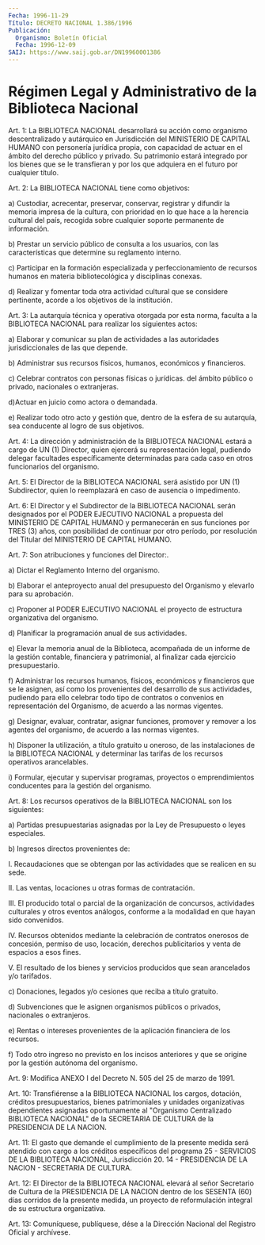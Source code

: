```yaml
---
Fecha: 1996-11-29
Título: DECRETO NACIONAL 1.386/1996
Publicación:
  Organismo: Boletín Oficial
  Fecha: 1996-12-09
SAIJ: https://www.saij.gob.ar/DN19960001386
---
```

# Régimen Legal y Administrativo de la Biblioteca Nacional

<a id="1"></a>
Art. 1: La BIBLIOTECA NACIONAL desarrollará su acción como organismo descentralizado y autárquico en Jurisdicción del MINISTERIO DE CAPITAL HUMANO con personería jurídica propia, con capacidad de actuar en el ámbito del derecho público y privado. Su patrimonio estará integrado por los bienes que se le transfieran y por los que adquiera en el futuro por cualquier título.

<a id="2"></a>
Art. 2: La BIBLIOTECA NACIONAL tiene como objetivos:

a) Custodiar, acrecentar, preservar, conservar, registrar y difundir la memoria impresa de la cultura, con prioridad en lo que hace a la herencia cultural del país, recogida sobre cualquier soporte permanente de información.

b) Prestar un servicio público de consulta a los usuarios, con las características que determine su reglamento interno.

c) Participar en la formación especializada y perfeccionamiento de recursos humanos en materia bibliotecológica y disciplinas conexas.

d) Realizar y fomentar toda otra actividad cultural que se considere pertinente, acorde a los objetivos de la institución.

<a id="3"></a>
Art. 3: La autarquía técnica y operativa otorgada por esta norma, faculta a la BIBLIOTECA NACIONAL para realizar los siguientes actos:

a) Elaborar y comunicar su plan de actividades a las autoridades jurisdiccionales de las que depende.

b) Administrar sus recursos físicos, humanos, económicos y financieros.

c) Celebrar contratos con personas físicas o jurídicas. del ámbito público o privado, nacionales o extranjeras.

d)Actuar en juicio como actora o demandada.

e) Realizar todo otro acto y gestión que, dentro de la esfera de su autarquía, sea conducente al logro de sus objetivos.

<a id="4"></a>
Art. 4: La dirección y administración de la BIBLIOTECA NACIONAL estará a cargo de UN (1) Director, quien ejercerá su representación legal, pudiendo delegar facultades específicamente determinadas para cada caso en otros funcionarios del organismo.

<a id="5"></a>
Art. 5: El Director de la BIBLIOTECA NACIONAL será asistido por UN (1) Subdirector, quien lo reemplazará en caso de ausencia o impedimento.

<a id="6"></a>
Art. 6: El Director y el Subdirector de la BIBLIOTECA NACIONAL serán designados por el PODER EJECUTIVO NACIONAL a propuesta del MINISTERIO DE CAPITAL HUMANO y permanecerán en sus funciones por TRES (3) años, con posibilidad de continuar por otro período, por resolución del Titular del MINISTERIO DE CAPITAL HUMANO.

<a id="7"></a>
Art. 7: Son atribuciones y funciones del Director:.

a) Dictar el Reglamento Interno del organismo.

b) Elaborar el anteproyecto anual del presupuesto del Organismo y elevarlo para su aprobación.

c) Proponer al PODER EJECUTIVO NACIONAL el proyecto de estructura organizativa del organismo.

d) Planificar la programación anual de sus actividades.

e) Elevar la memoria anual de la Biblioteca, acompañada de un informe de la gestión contable, financiera y patrimonial, al finalizar cada ejercicio presupuestario.

f) Administrar los recursos humanos, físicos, económicos y financieros que se le asignen, así como los provenientes del desarrollo de sus actividades, pudiendo para ello celebrar todo tipo de contratos o convenios en representación del Organismo, de acuerdo a las normas vigentes.

g) Designar, evaluar, contratar, asignar funciones, promover y remover a los agentes del organismo, de acuerdo a las normas vigentes.

h) Disponer la utilización, a título gratuito u oneroso, de las instalaciones de la BIBLIOTECA NACIONAL y determinar las tarifas de los recursos operativos arancelables.

i) Formular, ejecutar y supervisar programas, proyectos o emprendimientos conducentes para la gestión del organismo.

<a id="8"></a>
Art. 8: Los recursos operativos de la BIBLIOTECA NACIONAL son los siguientes:

a) Partidas presupuestarias asignadas por la Ley de Presupuesto o leyes especiales.

b) Ingresos directos provenientes de:

I. Recaudaciones que se obtengan por las actividades que se realicen en su sede.

II. Las ventas, locaciones u otras formas de contratación.

III. El producido total o parcial de la organización de concursos, actividades culturales y otros eventos análogos, conforme a la modalidad en que hayan sido convenidos.

IV. Recursos obtenidos mediante la celebración de contratos onerosos de concesión, permiso de uso, locación, derechos publicitarios y venta de espacios a esos fines.

V. El resultado de los bienes y servicios producidos que sean arancelados y/o tarifados.

c) Donaciones, legados y/o cesiones que reciba a título gratuito.

d) Subvenciones que le asignen organismos públicos o privados, nacionales o extranjeros.

e) Rentas o intereses provenientes de la aplicación financiera de los recursos.

f) Todo otro ingreso no previsto en los incisos anteriores y que se origine por la gestión autónoma del organismo.

<a id="9"></a>
Art. 9: Modifica ANEXO I del Decreto N. 505 del 25 de marzo de 1991.

<a id="10"></a>
Art. 10: Transfiérense a la BIBLIOTECA NACIONAL los cargos, dotación, créditos presupuestarios, bienes patrimoniales y unidades organizativas dependientes asignadas oportunamente al "Organismo Centralizado BIBLIOTECA NACIONAL" de la SECRETARIA DE CULTURA de la PRESIDENCIA DE LA NACION.

<a id="11"></a>
Art. 11: El gasto que demande el cumplimiento de la presente medida será atendido con cargo a los créditos específicos del programa 25 - SERVICIOS DE LA BIBLIOTECA NACIONAL, Jurisdicción 20. 14 - PRESIDENCIA DE LA NACION - SECRETARIA DE CULTURA.

<a id="12"></a>
Art. 12: El Director de la BIBLIOTECA NACIONAL elevará al señor Secretario de Cultura de la PRESIDENCIA DE LA NACION dentro de los SESENTA (60) días corridos de la presente medida, un proyecto de reformulación integral de su estructura organizativa.

<a id="13"></a>
Art. 13: Comuníquese, publíquese, dése a la Dirección Nacional del Registro Oficial y archívese.